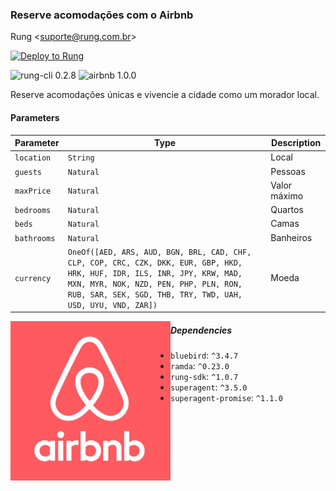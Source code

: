 ### Reserve acomodações com o Airbnb

Rung &lt;suporte@rung.com.br&gt;

[![Deploy to Rung](https://i.imgur.com/uijt57R.png)](https://app.rung.com.br/integration/airbnb/customize)

![rung-cli 0.2.8](https://img.shields.io/badge/rung--cli-0.2.8-blue.svg?style=flat-square)
![airbnb 1.0.0](https://img.shields.io/badge/airbnb-1.0.0-green.svg?style=flat-square)

Reserve acomodações únicas e vivencie a cidade como um morador local.

#### Parameters

|Parameter | Type | Description |
|----------|------|-------------|
| `location` | `String` | Local |
| `guests` | `Natural` | Pessoas |
| `maxPrice` | `Natural` | Valor máximo |
| `bedrooms` | `Natural` | Quartos |
| `beds` | `Natural` | Camas |
| `bathrooms` | `Natural` | Banheiros |
| `currency` | `OneOf([AED, ARS, AUD, BGN, BRL, CAD, CHF, CLP, COP, CRC, CZK, DKK, EUR, GBP, HKD, HRK, HUF, IDR, ILS, INR, JPY, KRW, MAD, MXN, MYR, NOK, NZD, PEN, PHP, PLN, RON, RUB, SAR, SEK, SGD, THB, TRY, TWD, UAH, USD, UYU, VND, ZAR])` | Moeda |

<img align="left" width="256" src="./icon.png" />

##### Dependencies

- `bluebird`: `^3.4.7`
- `ramda`: `^0.23.0`
- `rung-sdk`: `^1.0.7`
- `superagent`: `^3.5.0`
- `superagent-promise`: `^1.1.0`
